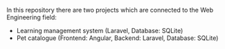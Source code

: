 In this repository there are two projects which are connected to the Web Engineering field:

- Learning management system (Laravel, Database: SQLite)
- Pet catalogue (Frontend: Angular, Backend: Laravel, Database: SQLite)
